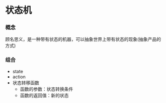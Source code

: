 # 状态机

### 概念
顾名思义，是一种带有状态的机器，可以抽象世界上带有状态的现象(抽象产品的方式)

### 组合
- state
- action
- 状态转移函数
  - 函数的参数：状态转换条件
  - 函数的返回值：新的状态
